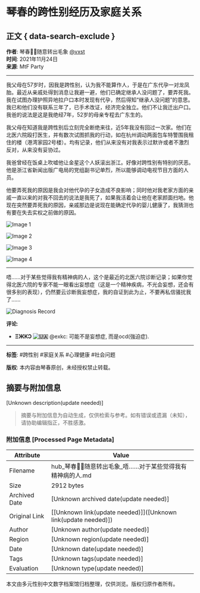 # 琴春的跨性别经历及家庭关系

## 正文 { data-search-exclude }


**作者**: 琴春🏳️‍⚧️随意转出毛象 [@vxst](https://hub.mtf.party/@vxst)  
**时间**: 2021年11月24日  
**来源**: MtF Party  

---

我父母在57岁时，因我是跨性别，认为我不能算作人，于是在广东代孕一对龙凤胎。最近从亲戚处得到消息让我避一避，他们已确定继承人没问题了，要弄死我。我在试图办理护照异地拉户口本时发现有代孕，然后得知“继承人没问题”的意思。我已和他们没有联系三年了，已手术改证，经济完全独立。他们不让我迁出户口。我爸的说法是这是我绝经7年，52岁的母亲专程去广东生的。

我父母在知道我是跨性别后立刻完全断绝来往，近5年我没有回过一次家。他们在北医六院殴打医生，并有数次试图抓我的行动，如在杭州调动两面包车特警围我租住的楼（港湾家园2号楼）。均有记录，他们从来没有对我表示过默许或者不激烈反对，从来没有妥协过。

我爸曾经在饭桌上吹嘘他让金星这个人妖滚出浙江。好像对跨性别有特别的厌恶。他是浙江省新闻出版广电局的党组副书记单烈，所以能够调动电视节目方面的人员。

他要弄死我的原因是我会对他代孕的子女造成不良影响；同时他对我老家方面的亲戚一直以来的对我不回去的说法是我死了，如果我活着会让他在老家颜面扫地。他现在突然要弄死我的原因，亲戚那边是说现在能确定代孕的婴儿健康了，我猜测也有要在失去实权之前做的原因。

![Image 1](https://images.mtf.party/media_attachments/files/107/330/701/397/460/423/original/fb45666f873af4eb.png)

![Image 2](https://images.mtf.party/media_attachments/files/107/330/701/522/262/874/original/0e87548d0597c3f2.png)

![Image 3](https://images.mtf.party/media_attachments/files/107/330/701/641/152/671/original/3ac33916b0b09bc9.png)

![Image 4](https://images.mtf.party/media_attachments/files/107/330/701/737/147/860/original/dcbfdc146ca52f1d.jpeg)

---

唔……对于某些觉得我有精神病的人，这个是最近的北医六院诊断记录；如果你觉得北医六院的专家不能一眼看出妄想症（这是一个精神疾病，不光会妄想，还会有很多别的表现），仍然要云诊断我妄想症，我的自证到此为止，不要再私信骚扰我了……

![Diagnosis Record](https://images.mtf.party/media_attachments/files/107/387/560/160/259/629/original/0ead4ec65aac4ecb.jpeg)

**评论**: 

- **ΞЖKƆ ![🇺🇦](/emoji/1f1fa-1f1e6.svg)** @exkc: 可能不是妄想症, 而是ocd(強迫症).

---

**标签**: #跨性别 #家庭关系 #心理健康 #社会问题

**版权**: 本内容由琴春原创，未经授权禁止转载。
<!-- tcd_original_link https://hub.mtf.party/@vxst/107387560220081998 -->


## 摘要与附加信息

<!-- tcd_abstract -->
[Unknown description(update needed)]
<!-- tcd_abstract_end -->

> 摘要与附加信息为自动生成，仅供检索与参考。如有错误或遗漏（未知），请协助编辑指正，不胜感激。

### 附加信息 [Processed Page Metadata]

| Attribute       | Value                                  |
|-----------------|----------------------------------------|
| Filename        | hub_琴春🏳️‍⚧️随意转出毛象_唔……对于某些觉得我有精神病的人.md                             |
| Size            | 2912 bytes                           |
| Archived Date   | [Unknown archived date(update needed)]                             |
| Original Link   | [[Unknown link(update needed)]]([Unknown link(update needed)])                       |
| Author          | [Unknown author(update needed)]                               |
| Region          | [Unknown region(update needed)]                               |
| Date            | [Unknown date(update needed)]                                 |
| Tags            | [Unknown tags(update needed)]                                 |
| Evaluation            | [Unknown type(update needed)]                                 |
<!-- tcd_table_end -->

本文由多元性别中文数字档案馆归档整理，仅供浏览。版权归原作者所有。
